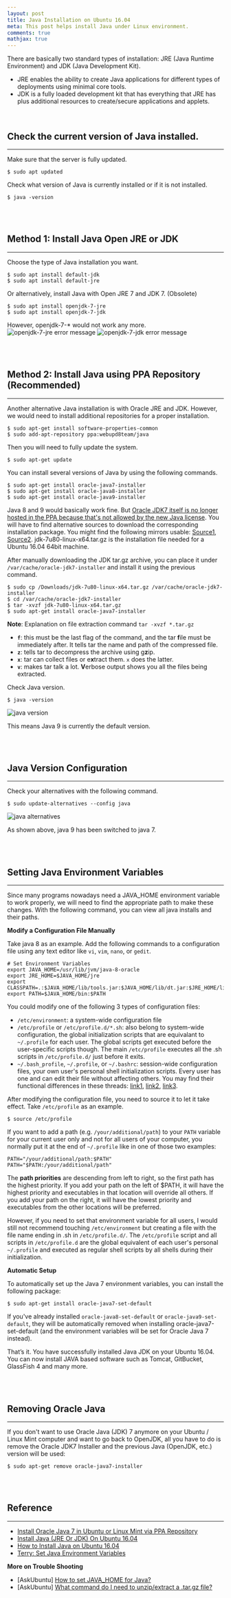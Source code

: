 ```yaml
---
layout: post
title: Java Installation on Ubuntu 16.04
meta: This post helps install Java under Linux environment.
comments: true
mathjax: true
---
```


There are basically two standard types of installation: JRE (Java Runtime Environment) and JDK (Java Development Kit).
+ JRE enables the ability to create Java applications for different types of deployments using minimal core tools.
+ JDK is a fully loaded development kit that has everything that JRE has plus additional resources to create/secure applications and applets.

<br>

## Check the current version of Java installed.
---
Make sure that the server is fully updated.
```shell
$ sudo apt updated
```
Check what version of Java is currently installed or if it is not installed.
```shell
$ java -version
```

<br><br>

## Method 1: Install Java Open JRE or JDK
---
Choose the type of Java installation you want.
```shell
$ sudo apt install default-jdk
$ sudo apt install default-jre
```
Or alternatively, install Java with Open JRE 7 and JDK 7. (Obsolete)
```shell
$ sudo apt install openjdk-7-jre
$ sudo apt install openjdk-7-jdk
```
However, openjdk-7-* would not work any more.
![openjdk-7-jre error message]({{site.baseurl}}/assets/images/2017-10-11/1.png)
![openjdk-7-jdk error message]({{site.baseurl}}/assets/images/2017-10-11/2.png)

<br><br>

## Method 2: Install Java using PPA Repository (Recommended)
---
Another alternative Java installation is with Oracle JRE and JDK. However, we would need to install additional repositories for a proper installation.
```shell
$ sudo apt-get install software-properties-common
$ sudo add-apt-repository ppa:webupd8team/java
```
Then you will need to fully update the system.
```shell
$ sudo apt-get update
```
You can install several versions of Java by using the following commands.
```shell
$ sudo apt-get install oracle-java7-installer
$ sudo apt-get install oracle-java8-installer
$ sudo apt-get install oracle-java9-installer
```
Java 8 and 9 would basically work fine. But [Oracle JDK7 itself is no longer hosted in the PPA because that's not allowed by the new Java license](http://www.webupd8.org/2012/01/install-oracle-java-jdk-7-in-ubuntu-via.html). You will have to find alternative sources to download the corresponding installation package. You might find the following mirrors usable: [Source1](http://ftp.osuosl.org/pub/funtoo/distfiles/oracle-java/ "Mirror hosted by Oregon State University"), [Source2](http://www.360sdn.com/ide-develop-tool/2016/0919/9262.html "360sdn Mirror"). jdk-7u80-linux-x64.tar.gz is the installation file needed for a Ubuntu 16.04 64bit machine.

After manually downloading the JDK tar.gz archive, you can place it under `/var/cache/oracle-jdk7-installer` and install it using the previous command.
```shell
$ sudo cp /Downloads/jdk-7u80-linux-x64.tar.gz /var/cache/oracle-jdk7-installer
$ cd /var/cache/oracle-jdk7-installer
$ tar -xvzf jdk-7u80-linux-x64.tar.gz
$ sudo apt-get install oracle-java7-installer
```
**Note**: Explanation on file extraction command `tar -xvzf *.tar.gz`<br>
+ **`f`**: this must be the last flag of the command, and the tar <span style="font-weight: bold;">f</span>ile must be immediately after. It tells tar the name and path of the compressed file.
+ **`z`**: tells tar to decompress the archive using g<span style="font-weight: bold;">z</span>ip.
+ **`x`**: tar can collect files or e<span style="font-weight: bold;">x</span>tract them. `x` does the latter.
+ **`v`**: makes tar talk a lot. <span style="font-weight: bold;">V</span>erbose output shows you all the files being extracted.

Check Java version.
```shell
$ java -version
```
![java version]({{site.baseurl}}/assets/images/2017-10-11/3.png)

This means Java 9 is currently the default version.

<br><br>

## Java Version Configuration
---
Check your alternatives with the following command.
```shell
$ sudo update-alternatives --config java
```
![java alternatives]({{site.baseurl}}/assets/images/2017-10-11/4.png)

As shown above, java 9 has been switched to java 7.

<br><br>

## Setting Java Environment Variables
---
Since many programs nowadays need a JAVA_HOME environment variable to work properly, we will need to find the appropriate path to make these changes. With the following command, you can view all java installs and their paths.

**Modify a Configuration File Manually**

Take java 8 as an example. Add the following commands to a configuration file using any text editor like `vi`, `vim`, `nano`, or `gedit`.
```shell
# Set Environment Variables
export JAVA_HOME=/usr/lib/jvm/java-8-oracle
export JRE_HOME=$JAVA_HOME/jre
export CLASSPATH=.:$JAVA_HOME/lib/tools.jar:$JAVA_HOME/lib/dt.jar:$JRE_HOME/lib
export PATH=$JAVA_HOME/bin:$PATH
```
You could modify one of the following 3 types of configuration files:
+ `/etc/environment`: a system-wide configuration file
+ `/etc/profile` or `/etc/profile.d/*.sh`: also belong to system-wide configuration, the global initialization scripts that are equivalant to `~/.profile` for each user. The global scripts get executed before the user-specific scripts though. The main `/etc/profile` executes all the .sh scripts in `/etc/profile.d/` just before it exits.
+ `~/.bash_profile`, `~/.profile`, or `~/.bashrc`: session-wide configuration files, your own user's personal shell initialization scripts. Every user has one and can edit their file without affecting others. You may find their functional differences in these threads: [link1](https://askubuntu.com/questions/866161/setting-path-variable-in-etc-environment-vs-profile), [link2](https://serverfault.com/questions/261802/what-are-the-functional-differences-between-profile-bash-profile-and-bashrc "What are the functional differences between .profile .bash_profile and .bashrc?"), [link3](https://superuser.com/questions/789448/choosing-between-bashrc-profile-bash-profile-etc "[superuser] Choosing between .bashrc, .profile, .bash_profile, etc").

After modifying the configuration file, you need to source it to let it take effect. Take `/etc/profile` as an example.
```shell
$ source /etc/profile
```

If you want to add a path (e.g. `/your/additional/path`) to your `PATH` variable for your current user only and not for all users of your computer, you normally put it at the end of `~/.profile` like in one of those two examples:
```shell
PATH="/your/additional/path:$PATH"
PATH="$PATH:/your/additional/path"
```
The **path priorities** are descending from left to right, so the first path has the highest priority. If you add your path on the left of $PATH, it will have the highest priority and executables in that location will override all others. If you add your path on the right, it will have the lowest priority and executables from the other locations will be preferred.

However, if you need to set that environment variable for all users, I would still not recommend touching `/etc/environment` but creating a file with the file name ending in .sh in `/etc/profile.d/`. The `/etc/profile` script and all scripts in `/etc/profile.d` are the global equivalent of each user's personal `~/.profile` and executed as regular shell scripts by all shells during their initialization.

**Automatic Setup**

To automatically set up the Java 7 environment variables, you can install the following package:
```shell
$ sudo apt-get install oracle-java7-set-default
```
If you've already installed `oracle-java8-set-default` or `oracle-java9-set-default`, they will be automatically removed when installing oracle-java7-set-default (and the environment variables will be set for Oracle Java 7 instead).

That’s it. You have successfully installed Java JDK on your Ubuntu 16.04. You can now install JAVA based software such as Tomcat, GitBucket, GlassFish 4 and many more.

<br><br>

## Removing Oracle Java
---
If you don't want to use Oracle Java (JDK) 7 anymore on your Ubuntu / Linux Mint computer and want to go back to OpenJDK, all you have to do is remove the Oracle JDK7 Installer and the previous Java (OpenJDK, etc.) version will be used:
```shell
$ sudo apt-get remove oracle-java7-installer
```

<br><br>

## Reference
---
+ [Install Oracle Java 7 in Ubuntu or Linux Mint via PPA Repository](http://www.webupd8.org/2012/01/install-oracle-java-jdk-7-in-ubuntu-via.html)
+ [Install Java (JRE Or JDK) On Ubuntu 16.04](https://www.atlantic.net/community/howto/install-java-jre-jdk-on-ubuntu-16-04/)
+ [How to Install Java on Ubuntu 16.04](https://www.rosehosting.com/blog/how-to-install-java-on-ubuntu-16-04/)
+ [Terry: Set Java Environment Variables](https://terry.im/wiki/terry/Set%2BJava%2BEnvironment%2BVariables.html)

**More on Trouble Shooting**<br>
+ [AskUbuntu] [How to set JAVA_HOME for Java?](https://askubuntu.com/questions/175514/how-to-set-java-home-for-java)
+ [AskUbuntu] [What command do I need to unzip/extract a .tar.gz file?](https://askubuntu.com/questions/25347/what-command-do-i-need-to-unzip-extract-a-tar-gz-file)
